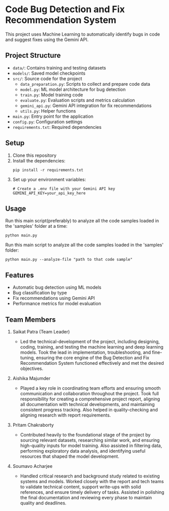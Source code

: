 # Code Bug Detection and Fix Recommendation System

This project uses Machine Learning to automatically identify bugs in code and suggest fixes using the Gemini API.

## Project Structure

- `data/`: Contains training and testing datasets
- `models/`: Saved model checkpoints
- `src/`: Source code for the project
  - `data_preparation.py`: Scripts to collect and prepare code data
  - `model.py`: ML model architecture for bug detection
  - `train.py`: Model training code
  - `evaluate.py`: Evaluation scripts and metrics calculation
  - `gemini_api.py`: Gemini API integration for fix recommendations
  - `utils.py`: Helper functions
- `main.py`: Entry point for the application
- `config.py`: Configuration settings
- `requirements.txt`: Required dependencies

## Setup

1. Clone this repository
2. Install the dependencies:
   ```
   pip install -r requirements.txt
   ```
3. Set up your environment variables:
   ```
   # Create a .env file with your Gemini API key
   GEMINI_API_KEY=your_api_key_here
   ```

## Usage

Run this main script(preferably) to analyze all the code samples loaded in the 'samples' folder at a time:
```
python main.py
```

Run this main script to analyze all the code samples loaded in the 'samples' folder:
```
python main.py --analyze-file "path to that code sample"
```


## Features

- Automatic bug detection using ML models
- Bug classification by type
- Fix recommendations using Gemini API
- Performance metrics for model evaluation

## Team Members

1. Saikat Patra (Team Leader)
   - Led the technical-development of the project, including designing, coding, training, and testing the machine learning and deep learning models. Took the lead in implementation, troubleshooting, and fine-tuning, ensuring the core engine of the Bug Detection and Fix Recommendation System functioned effectively and met the desired objectives.

2. Aishika Majumder
   - Played a key role in coordinating team efforts and ensuring smooth communication and collaboration throughout the project. Took full responsibility for creating a comprehensive project report, aligning all documentation with technical developments, and maintaining consistent progress tracking. Also helped in quality-checking and aligning research with report requirements.


3. Pritam Chakraborty
   - Contributed heavily to the foundational stage of the project by sourcing relevant datasets, researching similar work, and ensuring high-quality inputs for model training. Also assisted in filtering data, performing exploratory data analysis, and identifying useful resources that shaped the model development.

4. Soumavo Acharjee
   - Handled critical research and background study related to existing systems and models. Worked closely with the report and tech teams to validate technical content, support write-ups with solid references, and ensure timely delivery of tasks. Assisted in polishing the final documentation and reviewing every phase to maintain quality and deadlines.
